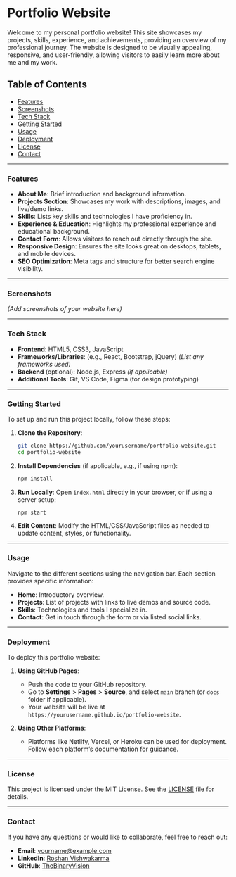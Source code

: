 # Portfolio Website

Welcome to my personal portfolio website! This site showcases my projects, skills, experience, and achievements, providing an overview of my professional journey. The website is designed to be visually appealing, responsive, and user-friendly, allowing visitors to easily learn more about me and my work.

## Table of Contents

- [Features](#features)
- [Screenshots](#screenshots)
- [Tech Stack](#tech-stack)
- [Getting Started](#getting-started)
- [Usage](#usage)
- [Deployment](#deployment)
- [License](#license)
- [Contact](#contact)

---

### Features

- **About Me**: Brief introduction and background information.
- **Projects Section**: Showcases my work with descriptions, images, and live/demo links.
- **Skills**: Lists key skills and technologies I have proficiency in.
- **Experience & Education**: Highlights my professional experience and educational background.
- **Contact Form**: Allows visitors to reach out directly through the site.
- **Responsive Design**: Ensures the site looks great on desktops, tablets, and mobile devices.
- **SEO Optimization**: Meta tags and structure for better search engine visibility.

---

### Screenshots

*(Add screenshots of your website here)*

---

### Tech Stack

- **Frontend**: HTML5, CSS3, JavaScript
- **Frameworks/Libraries**: (e.g., React, Bootstrap, jQuery) *(List any frameworks used)*
- **Backend** (optional): Node.js, Express *(if applicable)*
- **Additional Tools**: Git, VS Code, Figma (for design prototyping)

---

### Getting Started

To set up and run this project locally, follow these steps:

1. **Clone the Repository**:
   ```bash
   git clone https://github.com/yourusername/portfolio-website.git
   cd portfolio-website
   ```

2. **Install Dependencies** (if applicable, e.g., if using npm):
   ```bash
   npm install
   ```

3. **Run Locally**:
   Open `index.html` directly in your browser, or if using a server setup:
   ```bash
   npm start
   ```

4. **Edit Content**:
   Modify the HTML/CSS/JavaScript files as needed to update content, styles, or functionality.

---

### Usage

Navigate to the different sections using the navigation bar. Each section provides specific information:

- **Home**: Introductory overview.
- **Projects**: List of projects with links to live demos and source code.
- **Skills**: Technologies and tools I specialize in.
- **Contact**: Get in touch through the form or via listed social links.

---

### Deployment

To deploy this portfolio website:

1. **Using GitHub Pages**:
   - Push the code to your GitHub repository.
   - Go to **Settings** > **Pages** > **Source**, and select `main` branch (or `docs` folder if applicable).
   - Your website will be live at `https://yourusername.github.io/portfolio-website`.

2. **Using Other Platforms**:
   - Platforms like Netlify, Vercel, or Heroku can be used for deployment. Follow each platform’s documentation for guidance.

---

### License

This project is licensed under the MIT License. See the [LICENSE](LICENSE) file for details.

---

### Contact

If you have any questions or would like to collaborate, feel free to reach out:

- **Email**: yourname@example.com
- **LinkedIn**: [Roshan Vishwakarma](https://www.linkedin.com/in/naam-roshan/)
- **GitHub**: [TheBinaryVision](https://github.com/TheBinaryVision)
